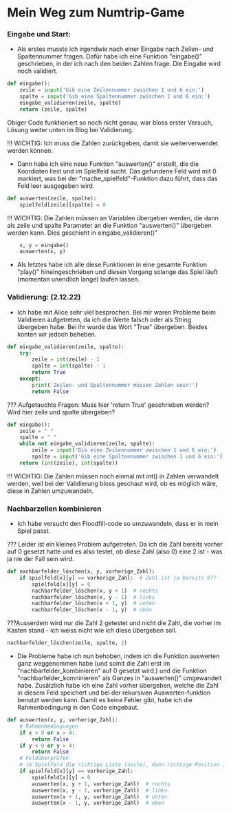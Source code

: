 # Mein Weg zum Numtrip-Game

### **Eingabe und Start:**

- Als erstes musste ich irgendwie nach einer Eingabe nach Zeilen- und Spaltennummer fragen. Dafür habe ich eine Funktion "eingabe()" geschrieben, in der ich nach den beiden Zahlen frage. Die Eingabe wird noch validiert.

```py
def eingabe():
    zeile = input('Gib eine Zeilennummer zwischen 1 und 6 ein:')
    spalte = input('Gib eine Spaltennummer zwischen 1 und 6 ein:')
    eingabe_validieren(zeile, spalte)
    return (zeile, spalte)
```

Obiger Code funktioniert so noch nicht genau, war bloss erster Versuch, Lösung weiter unten im Blog bei Validierung.

!!! WICHTIG: Ich muss die Zahlen zurückgeben, damit sie weiterverwendet werden können.

- Dann habe ich eine neue Funktion "auswerten()" erstellt, die die Koordiaten liest und im Spielfeld sucht. Das gefundene Feld wird mit 0 markiert, was bei der "mache_spielfeld"-Funktion dazu führt, dass das Feld leer ausgegeben wird.

```py
def auswerten(zeile, spalte):
    spielfeld[zeile][spalte] = 0
```

!!! WICHTIG: Die Zahlen müssen an Variablen übergeben werden, die dann als zeile und spalte Parameter an die Funktion "auswerten()" übergeben werden kann. Dies geschieht in eingabe_validieren()"

```py
    x, y = eingabe()
    auswerten(x, y)
```

- Als letztes habe ich alle diese Funktionen in eine gesamte Funktion "play()" hineingeschrieben und diesen Vorgang solange das Spiel läuft (momentan unendlich lange) laufen lassen.

### **Validierung: (2.12.22)**

- Ich habe mit Alice sehr viel besprochen. Bei mir waren Probleme beim Validieren aufgetreten, da ich die Werte falsch oder als String übergeben habe. Bei ihr wurde das Wort "True" übergeben. Beides konten wir jedoch beheben.

```py
def eingabe_validieren(zeile, spalte):
    try:
        zeile = int(zeile) - 1
        spalte = int(spalte) - 1
        return True
    except:
        print('Zeilen- und Spaltennummer müssen Zahlen sein!')
        return False
```

??? Aufgetauchte Fragen: Muss hier 'return True' geschrieben werden? Wird hier zeile und spalte übergeben?

```py
def eingabe():
    zeile = " "
    spalte = " "
    while not eingabe_validieren(zeile, spalte):
        zeile = input('Gib eine Zeilennummer zwischen 1 und 6 ein:')
        spalte = input('Gib eine Spaltennummer zwischen 1 und 6 ein:')
    return (int(zeile), int(spalte))
```

!!! WICHTIG: Die Zahlen müssen noch einmal mit int() in Zahlen verwandelt werden, weil bei der Validierung bloss geschaut wird, ob es möglich wäre, diese in Zahlen umzuwandeln.

### **Nachbarzellen kombinieren**

- Ich habe versucht den Floodfill-code so umzuwandeln, dass er in mein Spiel passt.

??? Leider ist ein kleines Problem aufgetreten. Da ich die Zahl bereits vorher auf 0 gesetzt hatte und es also testet, ob diese Zahl (also 0) eine 2 ist - was ja nie der Fall sein wird.

```py
def nachbarfelder_löschen(x, y, vorherige_Zahl):
    if spielfeld[x][y] == vorherige_Zahl:  # Zahl ist ja bereits 0??
        spielfeld[x][y] = 0
        nachbarfelder_löschen(x, y + 1)  # rechts
        nachbarfelder_löschen(x, y - 1)  # links
        nachbarfelder_löschen(x + 1, y)  # unten
        nachbarfelder_löschen(x - 1, y)  # oben
```

???Ausserdem wird nur die Zahl 2 getestet und nicht die Zahl, die vorher im Kasten stand - ich weiss nicht wie ich diese übergeben soll.

```py
nachbarfelder_löschen(zeile, spalte, 2)
```

- Die Probleme habe ich nun behoben, indem ich die Funktion auswerten ganz weggenommen habe (und somit die Zahl erst im "nachbarfelder_kombinieren" auf 0 gesetzt wird.) und die Funktion "nachbarfelder_komninieren" als Ganzes in "auswerten()" umgewandelt habe. Zusätzlich habe ich eine Zahl vorher übergeben, welche die Zahl in diesem Feld speichert und bei der rekursiven Auswerten-funktion benutzt werden kann. Damit es keine Fehler gibt, habe ich die Rahmenbedingung in den Code eingebaut.

```py
def auswerten(x, y, vorherige_Zahl):
    # Rahmenbedingungen
    if x < 0 or x > 4:
        return False
    if y < 0 or y > 4:
        return False
    # Feldüberprüfen
    # im Spielfeld die richtige Liste (zeile), dann richtige Position in Liste (spalte)
    if spielfeld[x][y] == vorherige_Zahl:
        spielfeld[x][y] = 0
        auswerten(x, y + 1, vorherige_Zahl)  # rechts
        auswerten(x, y - 1, vorherige_Zahl)  # links
        auswerten(x + 1, y, vorherige_Zahl)  # unten
        auswerten(x - 1, y, vorherige_Zahl)  # oben
```
